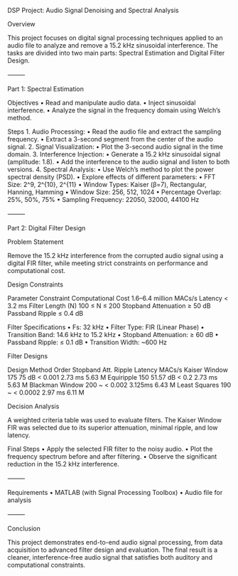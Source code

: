 DSP Project: Audio Signal Denoising and Spectral Analysis

Overview

This project focuses on digital signal processing techniques applied to an audio file to analyze and remove a 15.2 kHz sinusoidal interference. The tasks are divided into two main parts: Spectral Estimation and Digital Filter Design.

⸻

Part 1: Spectral Estimation

Objectives
	•	Read and manipulate audio data.
	•	Inject sinusoidal interference.
	•	Analyze the signal in the frequency domain using Welch’s method.

Steps
	1.	Audio Processing:
	•	Read the audio file and extract the sampling frequency.
	•	Extract a 3-second segment from the center of the audio signal.
	2.	Signal Visualization:
	•	Plot the 3-second audio signal in the time domain.
	3.	Interference Injection:
	•	Generate a 15.2 kHz sinusoidal signal (amplitude: 1.8).
	•	Add the interference to the audio signal and listen to both versions.
	4.	Spectral Analysis:
	•	Use Welch’s method to plot the power spectral density (PSD).
	•	Explore effects of different parameters:
	•	FFT Size: 2^9, 2^{10}, 2^{11}
	•	Window Types: Kaiser (β=7), Rectangular, Hanning, Hamming
	•	Window Size: 256, 512, 1024
	•	Percentage Overlap: 25%, 50%, 75%
	•	Sampling Frequency: 22050, 32000, 44100 Hz

⸻

Part 2: Digital Filter Design

Problem Statement

Remove the 15.2 kHz interference from the corrupted audio signal using a digital FIR filter, while meeting strict constraints on performance and computational cost.

Design Constraints

Parameter	Constraint
Computational Cost	1.6–6.4 million MACs/s
Latency	< 3.2 ms
Filter Length (N)	100 ≤ N ≤ 200
Stopband Attenuation	≥ 50 dB
Passband Ripple	≤ 0.4 dB

Filter Specifications
	•	Fs: 32 kHz
	•	Filter Type: FIR (Linear Phase)
	•	Transition Band: 14.6 kHz to 15.2 kHz
	•	Stopband Attenuation: ≥ 60 dB
	•	Passband Ripple: ≤ 0.1 dB
	•	Transition Width: ~600 Hz

Filter Designs

Design Method	Order	Stopband Att.	Ripple	Latency	MACs/s
Kaiser Window	175	75 dB	< 0.001	2.73 ms	5.63 M
Equiripple	150	51.57 dB	< 0.2	2.73 ms	5.63 M
Blackman Window	200	~	< 0.002	3.125ms	6.43 M
Least Squares	190	~	< 0.0002	2.97 ms	6.11 M

Decision Analysis

A weighted criteria table was used to evaluate filters. The Kaiser Window FIR was selected due to its superior attenuation, minimal ripple, and low latency.

Final Steps
	•	Apply the selected FIR filter to the noisy audio.
	•	Plot the frequency spectrum before and after filtering.
	•	Observe the significant reduction in the 15.2 kHz interference.
 
⸻

Requirements
	•	MATLAB (with Signal Processing Toolbox)
	•	Audio file for analysis
 
⸻

Conclusion

This project demonstrates end-to-end audio signal processing, from data acquisition to advanced filter design and evaluation. The final result is a cleaner, interference-free audio signal that satisfies both auditory and computational constraints.
